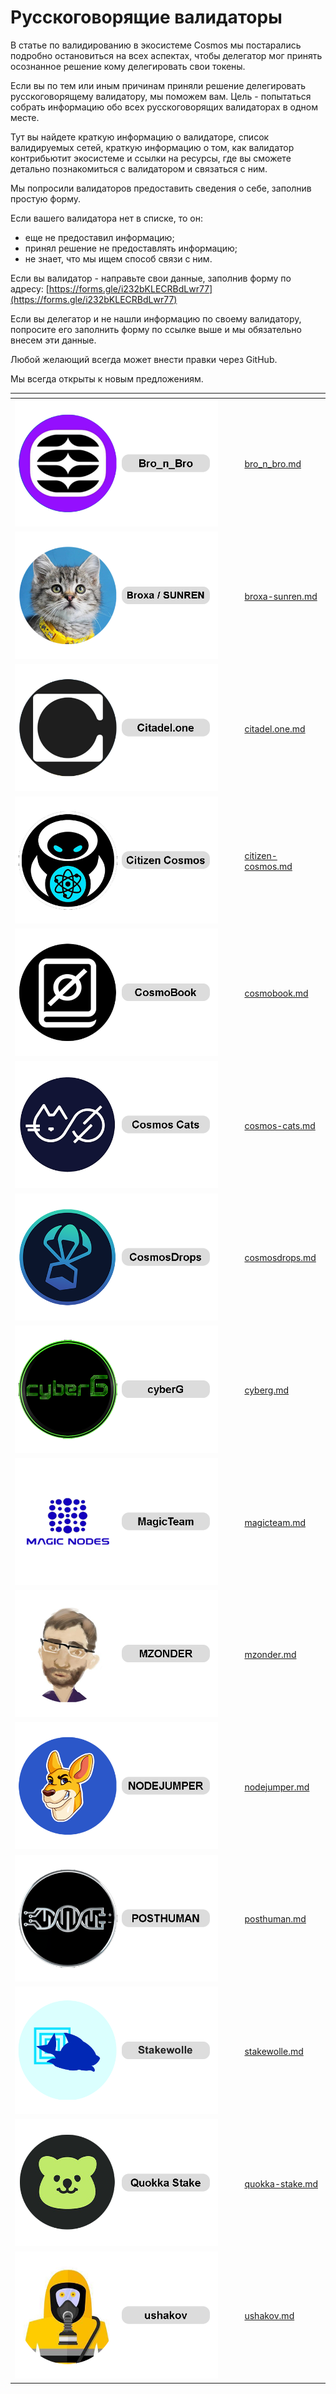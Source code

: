 # Русскоговорящие валидаторы

В статье по валидированию в экосистеме Cosmos мы постарались подробно остановиться на всех аспектах, чтобы делегатор мог принять осознанное решение кому делегировать свои токены.&#x20;

Если вы по тем или иным причинам приняли решение делегировать русскоговорящему валидатору, мы поможем вам. Цель -  попытаться собрать информацию обо всех русскоговорящих валидаторах в одном месте.&#x20;

Тут вы найдете краткую информацию о валидаторе, список валидируемых сетей, краткую информацию о том, как валидатор контрибьютит экосистеме и ссылки на ресурсы, где вы сможете детально познакомиться с валидатором и связаться с ним.

Мы попросили валидаторов предоставить сведения о себе, заполнив простую форму.&#x20;

Если вашего валидатора нет в списке, то он:

* еще не предоставил информацию;
* принял решение не предоставлять информацию;
* не знает, что мы ищем способ связи с ним.

Если вы валидатор - направьте свои данные, заполнив форму по адресу: [https://forms.gle/i232bKLECRBdLwr77](https://forms.gle/i232bKLECRBdLwr77)

Если вы делегатор и не нашли информацию по своему валидатору, попросите его заполнить форму по ссылке выше и мы обязательно внесем эти данные.

Любой желающий всегда может внести правки через GitHub.

Мы всегда открыты к новым предложениям.

<table data-view="cards"><thead><tr><th></th><th></th><th></th><th data-hidden data-card-target data-type="content-ref"></th></tr></thead><tbody><tr><td><img src="../../.gitbook/assets/bronbro (1).png" alt=""></td><td></td><td></td><td><a href="bro_n_bro.md">bro_n_bro.md</a></td></tr><tr><td><img src="../../.gitbook/assets/broxa_.png" alt=""></td><td></td><td></td><td><a href="broxa-sunren.md">broxa-sunren.md</a></td></tr><tr><td><img src="../../.gitbook/assets/citadel (2).png" alt=""></td><td></td><td></td><td><a href="citadel.one.md">citadel.one.md</a></td></tr><tr><td><img src="../../.gitbook/assets/citizen.png" alt=""></td><td></td><td></td><td><a href="citizen-cosmos.md">citizen-cosmos.md</a></td></tr><tr><td><img src="../../.gitbook/assets/CosmoBook.png" alt=""></td><td></td><td></td><td><a href="cosmobook.md">cosmobook.md</a></td></tr><tr><td><img src="../../.gitbook/assets/Cats.png" alt=""></td><td></td><td></td><td><a href="cosmos-cats.md">cosmos-cats.md</a></td></tr><tr><td><img src="../../.gitbook/assets/CosmosDrops.png" alt=""></td><td></td><td></td><td><a href="cosmosdrops.md">cosmosdrops.md</a></td></tr><tr><td><img src="../../.gitbook/assets/cyberG (1).png" alt=""></td><td></td><td></td><td><a href="cyberg.md">cyberg.md</a></td></tr><tr><td><img src="../../.gitbook/assets/mgt.png" alt=""></td><td></td><td></td><td><a href="magicteam.md">magicteam.md</a></td></tr><tr><td><img src="../../.gitbook/assets/Mz.png" alt=""></td><td></td><td></td><td><a href="mzonder.md">mzonder.md</a></td></tr><tr><td><img src="../../.gitbook/assets/NODEJUMPER (3).png" alt=""></td><td></td><td></td><td><a href="nodejumper.md">nodejumper.md</a></td></tr><tr><td><img src="../../.gitbook/assets/POSTHUMAN.png" alt=""></td><td></td><td></td><td><a href="posthuman.md">posthuman.md</a></td></tr><tr><td><img src="../../.gitbook/assets/Stakewolle_ (2).png" alt=""></td><td></td><td></td><td><a href="stakewolle.md">stakewolle.md</a></td></tr><tr><td><img src="../../.gitbook/assets/quokka.png" alt=""></td><td></td><td></td><td><a href="quokka-stake.md">quokka-stake.md</a></td></tr><tr><td><img src="../../.gitbook/assets/ushakov.png" alt=""></td><td></td><td></td><td><a href="ushakov.md">ushakov.md</a></td></tr></tbody></table>

